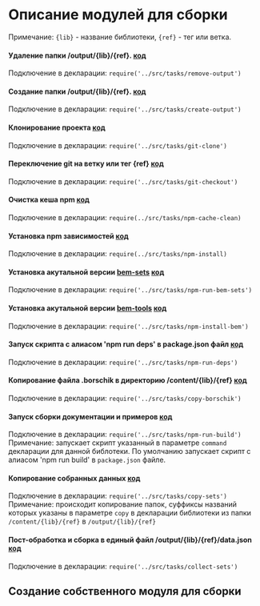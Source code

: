 # Описание модулей для сборки

Примечание: `{lib}` - название библиотеки, `{ref}` - тег или ветка.

#### Удаление папки /output/{lib}/{ref}. [код](../src/tasks/remove-output.js)

Подключение в декларации: `require('../src/tasks/remove-output')`

#### Создание папки /output/{lib}/{ref}. [код](../src/tasks/create-output.js)

Подключение в декларации: `require('../src/tasks/create-output')`

#### Клонирование проекта [код](../src/tasks/git-clone.js)

Подключение в декларации: `require('../src/tasks/git-clone')`

#### Переключение git на ветку или тег {ref} [код](../src/tasks/git-checkout.js)

Подключение в декларации: `require('../src/tasks/git-checkout')`

#### Очистка кеша npm [код](../src/tasks/npm-cache-clean.js)

Подключение в декларации: `require(../src/tasks/npm-cache-clean)`

#### Установка npm зависимостей [код]('../src/tasks/npm-install.js')

Подключение в декларации: `require(../src/tasks/npm-install)`

#### Установка акутальной версии [bem-sets](https://github.com/bem/bem-sets) [код](../src/tasks/npm-run-bem-sets.js)

Подключение в декларации: `require('../src/tasks/npm-run-bem-sets')`

#### Установка акутальной версии [bem-tools](https://github.com/bem/bem-tools) [код](../src/tasks/npm-install-bem.js)

Подключение в декларации: `require('../src/tasks/npm-install-bem')`

#### Запуск скрипта с алиасом 'npm run deps' в package.json файл [код](../src/tasks/npm-run-deps.js)

Подключение в декларации: `require('../src/tasks/npm-run-deps')`

#### Копирование файла .borschik в директорию /content/{lib}/{ref} [код]('../src/tasks/copy-borschik.js)

Подключение в декларации: `require('../src/tasks/copy-borschik')`

#### Запуск сборки документации и примеров [код](../src/tasks/npm-run-build.js)

Подключение в декларации: `require('../src/tasks/npm-run-build')`
Примечание: запускает скрипт указанный в параметре `command` декларации для данной библотеки.
            По умолчанию запускает скрипт с алиасом 'npm run build' в `package.json` файле.

#### Копирование собранных данных [код](../src/tasks/copy-sets.js)

Подключение в декларации: `require('../src/tasks/copy-sets')`
Примечание: происходит копирование папок, суффиксы названий которых указаны в параметре `copy` в декларации библиотеки
из папки `/content/{lib}/{ref}` в `/output/{lib}/{ref}`

#### Пост-обработка и сборка в единый файл /output/{lib}/{ref}/data.json [код](../src/tasks/collect-sets.js)

Подключение в декларации: `require('../src/tasks/collect-sets')`


## Создание собственного модуля для сборки
